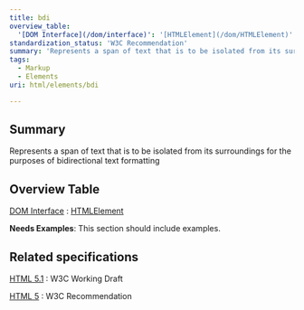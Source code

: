 ```yaml
---
title: bdi
overview_table:
  '[DOM Interface](/dom/interface)': '[HTMLElement](/dom/HTMLElement)'
standardization_status: 'W3C Recommendation'
summary: 'Represents a span of text that is to be isolated from its surroundings for the purposes of bidirectional text formatting'
tags:
  - Markup
  - Elements
uri: html/elements/bdi

---
```

## <span>Summary</span>

Represents a span of text that is to be isolated from its surroundings for the purposes of bidirectional text formatting

## <span>Overview Table</span>

[DOM Interface](/dom/interface)
:   [HTMLElement](/dom/HTMLElement)

**Needs Examples**: This section should include examples.

## <span>Related specifications</span>

[HTML 5.1](http://www.w3.org/TR/html51/text-level-semantics.html#the-bdi-element)
:   W3C Working Draft

[HTML 5](http://www.w3.org/TR/html5/text-level-semantics.html#the-bdi-element)
:   W3C Recommendation

